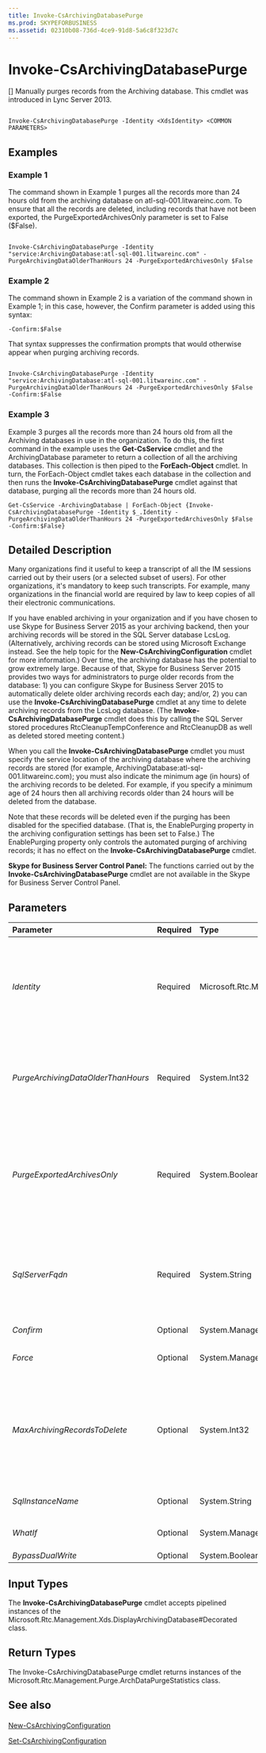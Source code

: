 ```yaml
---
title: Invoke-CsArchivingDatabasePurge
ms.prod: SKYPEFORBUSINESS
ms.assetid: 02310b08-736d-4ce9-91d8-5a6c8f323d7c
---
```



# Invoke-CsArchivingDatabasePurge
[]
Manually purges records from the Archiving database. This cmdlet was introduced in Lync Server 2013.
  
    
    


```

Invoke-CsArchivingDatabasePurge -Identity <XdsIdentity> <COMMON PARAMETERS>

```


## Examples
<a name="Examples"> </a>


### Example 1

The command shown in Example 1 purges all the records more than 24 hours old from the archiving database on atl-sql-001.litwareinc.com. To ensure that all the records are deleted, including records that have not been exported, the PurgeExportedArchivesOnly parameter is set to False ($False).
  
    
    

```

Invoke-CsArchivingDatabasePurge -Identity "service:ArchivingDatabase:atl-sql-001.litwareinc.com" -PurgeArchivingDataOlderThanHours 24 -PurgeExportedArchivesOnly $False
```


### Example 2

The command shown in Example 2 is a variation of the command shown in Example 1; in this case, however, the Confirm parameter is added using this syntax:
  
    
    

```
-Confirm:$False

```

That syntax suppresses the confirmation prompts that would otherwise appear when purging archiving records.
  
    
    



```

Invoke-CsArchivingDatabasePurge -Identity "service:ArchivingDatabase:atl-sql-001.litwareinc.com" -PurgeArchivingDataOlderThanHours 24 -PurgeExportedArchivesOnly $False -Confirm:$False
```


### Example 3

Example 3 purges all the records more than 24 hours old from all the Archiving databases in use in the organization. To do this, the first command in the example uses the **Get-CsService** cmdlet and the ArchivingDatabase parameter to return a collection of all the archiving databases. This collection is then piped to the **ForEach-Object** cmdlet. In turn, the ForEach-Object cmdlet takes each database in the collection and then runs the **Invoke-CsArchivingDatabasePurge** cmdlet against that database, purging all the records more than 24 hours old.
  
    
    

```
Get-CsService -ArchivingDatabase | ForEach-Object {Invoke-CsArchivingDatabasePurge -Identity $_.Identity -PurgeArchivingDataOlderThanHours 24 -PurgeExportedArchivesOnly $False -Confirm:$False}
```


## Detailed Description
<a name="DetailedDescription"> </a>

Many organizations find it useful to keep a transcript of all the IM sessions carried out by their users (or a selected subset of users). For other organizations, it's mandatory to keep such transcripts. For example, many organizations in the financial world are required by law to keep copies of all their electronic communications.
  
    
    
If you have enabled archiving in your organization and if you have chosen to use Skype for Business Server 2015 as your archiving backend, then your archiving records will be stored in the SQL Server database LcsLog. (Alternatively, archiving records can be stored using Microsoft Exchange instead. See the help topic for the **New-CsArchivingConfiguration** cmdlet for more information.) Over time, the archiving database has the potential to grow extremely large. Because of that, Skype for Business Server 2015 provides two ways for administrators to purge older records from the database: 1) you can configure Skype for Business Server 2015 to automatically delete older archiving records each day; and/or, 2) you can use the **Invoke-CsArchivingDatabasePurge** cmdlet at any time to delete archiving records from the LcsLog database. (The **Invoke-CsArchivingDatabasePurge** cmdlet does this by calling the SQL Server stored procedures RtcCleanupTempConference and RtcCleanupDB as well as deleted stored meeting content.)
  
    
    
When you call the **Invoke-CsArchivingDatabasePurge** cmdlet you must specify the service location of the archiving database where the archiving records are stored (for example, ArchivingDatabase:atl-sql-001.litwareinc.com); you must also indicate the minimum age (in hours) of the archiving records to be deleted. For example, if you specify a minimum age of 24 hours then all archiving records older than 24 hours will be deleted from the database.
  
    
    
Note that these records will be deleted even if the purging has been disabled for the specified database. (That is, the EnablePurging property in the archiving configuration settings has been set to False.) The EnablePurging property only controls the automated purging of archiving records; it has no effect on the **Invoke-CsArchivingDatabasePurge** cmdlet.
  
    
    
 **Skype for Business Server Control Panel:** The functions carried out by the **Invoke-CsArchivingDatabasePurge** cmdlet are not available in the Skype for Business Server Control Panel.
  
    
    

## Parameters
<a name="DetailedDescription"> </a>



|**Parameter**|**Required**|**Type**|**Description**|
|:-----|:-----|:-----|:-----|
| _Identity_ <br/> |Required  <br/> |Microsoft.Rtc.Management.Xds.XdsIdentity  <br/> |Service Identity of the archiving database to be purged. You can retrieve the Identities for your archiving databases by running this command:  <br/>  `Get-CsService -ArchivingDatabase` <br/> Note that you cannot use the Identity parameter and the SqlServerFqdn parameter in the same command.  <br/> |
| _PurgeArchivingDataOlderThanHours_ <br/> |Required  <br/> |System.Int32  <br/> |Specifies the age (in hours) of the archiving records to be purged from the database; any records older than this value will be deleted. PurgeArchivingDataOlderThanHours can be set to any integer value between 1 and 2147483647, inclusive.  <br/> |
| _PurgeExportedArchivesOnly_ <br/> |Required  <br/> |System.Boolean  <br/> |When present, records will be removed for the archiving database only if those records have been exported (and, as a result, have been marked for deletion). Records that have not been exported will remain in the database, even if those records are older than the value specified by the PurgeArchivingDataOlderThanHours property.  <br/> |
| _SqlServerFqdn_ <br/> |Required  <br/> |System.String  <br/> |Fully qualified domain name of the computer where the archiving database is located. For example:  <br/>  `-SqlServerFqdn "atl-sql-001.litwareinc.com"` <br/> Note that you cannot use the Identity parameter and the SqlServerFqdn parameter in the same command.  <br/> |
| _Confirm_ <br/> |Optional  <br/> |System.Management.Automation.SwitchParameter  <br/> |Prompts you for confirmation before executing the command.  <br/> |
| _Force_ <br/> |Optional  <br/> |System.Management.Automation.SwitchParameter  <br/> |Suppresses the display of any non-fatal error message that might occur when running the command.  <br/> |
| _MaxArchivingRecordsToDelete_ <br/> |Optional  <br/> |System.Int32  <br/> |Specifies the maximum number of archiving records to be purged from the database; if you set this value to 99 and you have 100 records in the database that meet the PurgeArchivingDataOlderThanHours criterion, only the 99 oldest records will be deleted.  <br/> MaxArchivingRecordsToDelete can be set to any integer value between 1 and 2147483647, inclusive.  <br/> |
| _SqlInstanceName_ <br/> |Optional  <br/> |System.String  <br/> |SQL Server instance name for the archiving database. For example:  <br/>  `-SqlInstanceName "archinst"` <br/> |
| _WhatIf_ <br/> |Optional  <br/> |System.Management.Automation.SwitchParameter  <br/> |Describes what would happen if you executed the command without actually executing the command.  <br/> |
| _BypassDualWrite_ <br/> |Optional  <br/> |System.Boolean  <br/> |PARAMVALUE: $true | $false  <br/> |
   

## Input Types
<a name="InputTypes"> </a>

The **Invoke-CsArchivingDatabasePurge** cmdlet accepts pipelined instances of the Microsoft.Rtc.Management.Xds.DisplayArchivingDatabase#Decorated class.
  
    
    

## Return Types
<a name="ReturnTypes"> </a>

The Invoke-CsArchivingDatabasePurge cmdlet returns instances of the Microsoft.Rtc.Management.Purge.ArchDataPurgeStatistics class.
  
    
    

## See also
<a name="ReturnTypes"> </a>


#### 


  
    
    
 [New-CsArchivingConfiguration](new-csarchivingconfiguration.md)
  
    
    
 [Set-CsArchivingConfiguration](set-csarchivingconfiguration.md)
